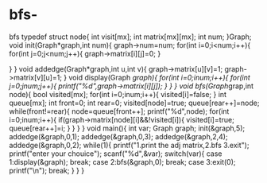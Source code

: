 # bfs-
bfs
typedef struct node{
  int visit[mx];
  int matrix[mx][mx];
  int num;
}Graph;
void init(Graph*graph,int num){
  graph->num=num;
  for(int i=0;i<num;i++){
    for(int j=0;j<num;j++){
      graph->matrix[i][j]=0;
    }
    
  }
}
void addedge(Graph*graph,int u,int v){
  graph->matrix[u][v]=1;
  graph->matrix[v][u]=1;
}
void display(Graph *graph){
  for(int i=0;i<graph->num;i++){
    for(int j=0;j<graph->num;j++){
      printf("%d",graph->matrix[i][j]);
    }
  }
}
void bfs(Graph*grap,int node){
  bool visited[mx];
  for(int i=0;i<graph->num;i++){
    visited[i]=false;
  }
  int queue[mx];
  int front=0;
  int rear=0;
  visited[node]=true;
  queue[rear++]=node;
  while(front!=rear){
    node=queue[front++];
    printf("%d",node);
    for(int i=0;i<graph->num;i++){
      if(graph->matrix[node][i]&&!visited[i]){
        visited[i]=true;
        queue[rear++]=i;
      }
    }
  }
} 
void main(){
  int var;
  Graph graph;
  init(&graph,5);
  addedge(&graph,0,1);
  addedge(&graph,0,3);
   addedge(&graph,2,4);
   addedge(&graph,0,2);
  while(1){
    printf("1.print the adj matrix,2.bfs 3.exit");
    printf("enter your chouice");
    scanf("%d",&var);
    switch(var){
      case 1:display(&graph);
      break;
      case 2:bfs(&graph,0);
        break;
      case 3:exit(0);
      printf("\n");
      break;
    }
  }
}
